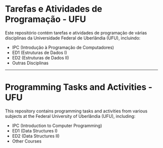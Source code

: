 # Tarefas e Atividades de Programação - UFU

Este repositório contém tarefas e atividades de programação de várias disciplinas da Universidade Federal de Uberlândia (UFU), incluindo:

- IPC (Introdução à Programação de Computadores)
- ED1 (Estruturas de Dados I)
- ED2 (Estruturas de Dados II)
- Outras Disciplinas

---

# Programming Tasks and Activities - UFU

This repository contains programming tasks and activities from various subjects at the Federal University of Uberlândia (UFU), including:

- IPC (Introduction to Computer Programming)
- ED1 (Data Structures I)
- ED2 (Data Structures II)
- Other Courses
